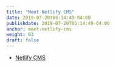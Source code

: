 ```yaml
---
title: "Meet Netlify CMS"
date: 2019-07-20T05:14:49-04:00
publishdate: 2019-07-20T05:14:49-04:00
anchor: meet-netlify-cms
weight: 03
draft: false
---
```


* [Netlify CMS](https://www.netlifycms.org/)
